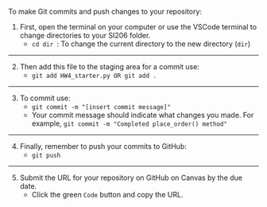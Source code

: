 To make Git commits and push changes to your repository:

1. First, open the terminal on your computer or use the VSCode terminal to change directories to your SI206 folder.
    - ```cd dir ```: To change the current directory to the new directory (```dir```)
---

2. Then add this file to the staging area for a commit use:
    - ```git add HW4_starter.py OR git add .```
---

3. To commit use:
    - ```git commit -m "[insert commit message]"```
    - Your commit message should indicate what changes you made. For example, ```git commit -m "Completed place_order() method"```
---

4. Finally, remember to push your commits to GitHub:
    - ```git push```
---

5. Submit the URL for your repository on GitHub on Canvas by the due date.
    - Click the green ```Code``` button and copy the URL.
